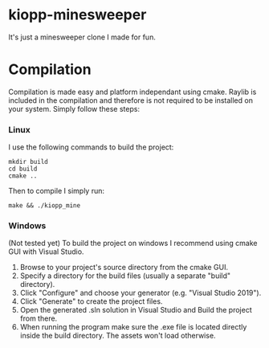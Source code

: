 # kiopp-minesweeper
It's just a minesweeper clone I made for fun.

# Compilation
Compilation is made easy and platform independant using cmake. Raylib is included in the compilation and therefore is not required to be installed on your system. Simply follow these steps:

### Linux
I use the following commands to build the project:
```
mkdir build
cd build
cmake ..
```
Then to compile I simply run:
```
make && ./kiopp_mine
```
### Windows
(Not tested yet) To build the project on windows I recommend using cmake GUI with Visual Studio.
1. Browse to your project's source directory from the cmake GUI.
2. Specify a directory for the build files (usually a separate "build" directory).   
3. Click "Configure" and choose your generator (e.g. "Visual Studio 2019").
4. Click "Generate" to create the project files.
5. Open the generated .sln solution in Visual Studio and Build the project from there.
6. When running the program make sure the .exe file is located directly inside the build directory. The assets won't load otherwise.
